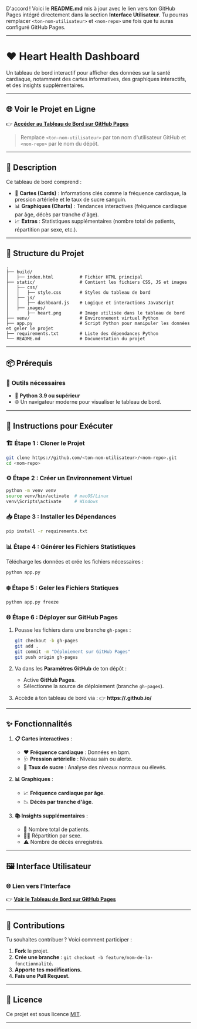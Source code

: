 D'accord ! Voici le **README.md** mis à jour avec le lien vers ton GitHub Pages intégré directement dans la section **Interface Utilisateur**. Tu pourras remplacer `<ton-nom-utilisateur>` et `<nom-repo>` une fois que tu auras configuré GitHub Pages.

---

# ❤️ **Heart Health Dashboard**

Un tableau de bord interactif pour afficher des données sur la santé cardiaque, notamment des cartes informatives, des graphiques interactifs, et des insights supplémentaires.

---

## **🌐 Voir le Projet en Ligne**

👉 **[Accéder au Tableau de Bord sur GitHub Pages](https://<ton-nom-utilisateur>.github.io/<nom-repo>)**

> Remplace `<ton-nom-utilisateur>` par ton nom d'utilisateur GitHub et `<nom-repo>` par le nom du dépôt.

---

## **📖 Description**

Ce tableau de bord comprend :
- 📝 **Cartes (Cards)** : Informations clés comme la fréquence cardiaque, la pression artérielle et le taux de sucre sanguin.
- 📊 **Graphiques (Charts)** : Tendances interactives (fréquence cardiaque par âge, décès par tranche d'âge).
- 📈 **Extras** : Statistiques supplémentaires (nombre total de patients, répartition par sexe, etc.).

---

## **📁 Structure du Projet**

```
.
├── build/
│   ├── index.html          # Fichier HTML principal
├── static/                 # Contient les fichiers CSS, JS et images
│   ├── css/
│   │   ├── style.css       # Styles du tableau de bord
│   ├── js/
│   │   ├── dashboard.js    # Logique et interactions JavaScript
│   ├── images/
│       ├── heart.png       # Image utilisée dans le tableau de bord
├── venv/                   # Environnement virtuel Python
├── app.py                  # Script Python pour manipuler les données et geler le projet
├── requirements.txt        # Liste des dépendances Python
└── README.md               # Documentation du projet
```

---

## **📦 Prérequis**

### 🔧 **Outils nécessaires**
- 🐍 **Python 3.9 ou supérieur**
- 🌐 Un navigateur moderne pour visualiser le tableau de bord.

---

## **🚀 Instructions pour Exécuter**

### 🏗️ **Étape 1 : Cloner le Projet**
```bash
git clone https://github.com/<ton-nom-utilisateur>/<nom-repo>.git
cd <nom-repo>
```

### ⚙️ **Étape 2 : Créer un Environnement Virtuel**
```bash
python -m venv venv
source venv/bin/activate  # macOS/Linux
venv\Scripts\activate     # Windows
```

### 📥 **Étape 3 : Installer les Dépendances**
```bash
pip install -r requirements.txt
```

### 📊 **Étape 4 : Générer les Fichiers Statistiques**
Télécharge les données et crée les fichiers nécessaires :
```bash
python app.py
```

### ❄️ **Étape 5 : Geler les Fichiers Statiques**
```bash
python app.py freeze
```

### 🌐 **Étape 6 : Déployer sur GitHub Pages**
1. Pousse les fichiers dans une branche `gh-pages` :
   ```bash
   git checkout -b gh-pages
   git add .
   git commit -m "Déploiement sur GitHub Pages"
   git push origin gh-pages
   ```
2. Va dans les **Paramètres GitHub** de ton dépôt :
   - Active **GitHub Pages**.
   - Sélectionne la source de déploiement (branche `gh-pages`).

3. Accède à ton tableau de bord via :
   👉 **https://<ton-nom-utilisateur>.github.io/<nom-repo>**

---

## **✨ Fonctionnalités**

1. **📋 Cartes interactives** :
   - ❤️ **Fréquence cardiaque** : Données en bpm.
   - 🩺 **Pression artérielle** : Niveau sain ou alerte.
   - 🍬 **Taux de sucre** : Analyse des niveaux normaux ou élevés.

2. **📊 Graphiques** :
   - 📈 **Fréquence cardiaque par âge**.
   - 📉 **Décès par tranche d'âge**.

3. **📚 Insights supplémentaires** :
   - 👥 Nombre total de patients.
   - 🧑‍⚕️ Répartition par sexe.
   - ⚠️ Nombre de décès enregistrés.

---

## **🖼️ Interface Utilisateur**

### 🌐 **Lien vers l'Interface**

👉 **[Voir le Tableau de Bord sur GitHub Pages](https://<ton-nom-utilisateur>.github.io/<nom-repo>)**

---

## **🤝 Contributions**

Tu souhaites contribuer ? Voici comment participer :
1. **Fork** le projet.
2. **Crée une branche** : `git checkout -b feature/nom-de-la-fonctionnalité`.
3. **Apporte tes modifications.**
4. **Fais une Pull Request.**

---

## **📜 Licence**

Ce projet est sous licence [MIT](LICENSE).

---

